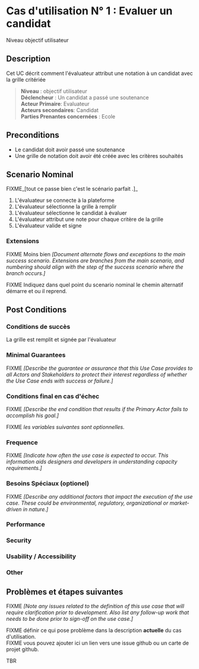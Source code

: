 # Cas d'utilisation N° 1 :  Evaluer un candidat

Niveau objectif utilisateur

##	Description

Cet UC décrit comment l'évaluateur attribut une notation à un candidat avec la grille critériée

> **Niveau** : objectif utilisateur  
> **Déclencheur** : Un candidat a passé une soutenance   
> **Acteur Primaire**: Evaluateur   
> **Acteurs secondaires**: Candidat   
> **Parties Prenantes concernées** : Ecole   
 
 
## Preconditions

- Le candidat doit avoir passé une soutenance
- Une grille de notation doit avoir été créée avec les critères souhaités


## Scenario Nominal

FIXME_[tout ce passe bien c'est le scénario parfait .]_

1.	L'évaluateur se connecte à la plateforme  
2.	L'évaluateur sélectionne la grille à remplir  
3.	L'évaluateur sélectionne le candidat à évaluer  
4.	L'évaluateur attribut une note pour chaque critère de la grille  
5.  L'évaluateur valide et signe  

###	Extensions
FIXME Moins bien _[Document alternate flows and exceptions to the main success scenario. Extensions are branches from the main scenario, and numbering should align with the step of the success scenario where the branch occurs.]_

FIXME Indiquez dans quel point du scenario nominal le chemin alternatif démarre et ou il reprend.


## Post Conditions
### Conditions de succès 
La grille est remplit et signée par l'évaluateur

### Minimal Guarantees
FIXME _[Describe the guarantee or assurance that this Use Case provides to all Actors and Stakeholders to protect their interest regardless of whether the Use Case ends with success or failure.]_

### Conditions final en cas d'échec
FIXME _[Describe the end condition that results if the Primary Actor fails to accomplish his goal.]_


FIXME _les variables suivantes sont optionnelles._

### Frequence
FIXME _[Indicate how often the use case is expected to occur. This information aids designers and developers in understanding capacity requirements.]_   
### Besoins Spéciaux (optionel)  
FIXME _[Describe any additional factors that impact the execution of the use case. These could be environmental, regulatory, organizational or market-driven in nature.]_  
### Performance  
###	Security  
###	Usability / Accessibility  
###	Other  

##	Problèmes et étapes suivantes  
FIXME _[Note any issues related to the definition of this use case that will require clarification prior to development. Also list any follow-up work that needs to be done prior to sign-off on the use case.]_  

FIXME définir ce qui pose problème dans la description **actuelle** du cas d'utilisation.  
FIXME vous pouvez ajouter ici un lien vers une issue github ou un carte de projet github.

TBR
